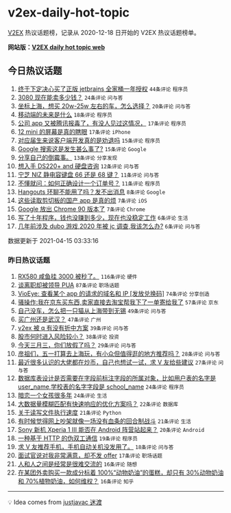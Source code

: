 # v2ex-daily-hot-topic

[V2EX](https://www.v2ex.com/) 热议话题榜，记录从 2020-12-18 日开始的 V2EX 热议话题榜单。

**网站版：[V2EX daily hot topic web](https://boojack.github.io/v2ex-daily-hot-topic-web/)**

## 今日热议话题

<!-- TODAY BEGIN -->

1. [终于下定决心买了正版 jetbrains 全家桶一年授权](https://www.v2ex.com/t/770756) `44条评论` `程序员`
1. [3080 现在能卖多少钱？](https://www.v2ex.com/t/770746) `24条评论` `问与答`
1. [坐标上海，想买 20w-25w 左右的车，怎么选择？](https://www.v2ex.com/t/770780) `20条评论` `问与答`
1. [移动端的未来是什么](https://www.v2ex.com/t/770773) `18条评论` `程序员`
1. [公司 app 又被腾讯报毒了，有没人见过这情况，](https://www.v2ex.com/t/770759) `17条评论` `程序员`
1. [12 mini 的屏幕是真的瞎眼](https://www.v2ex.com/t/770743) `17条评论` `iPhone`
1. [对应届生来说客户端开发真的是劝退吗](https://www.v2ex.com/t/770757) `15条评论` `程序员`
1. [Google 搜索这是发生甚么事了?](https://www.v2ex.com/t/770742) `15条评论` `Google`
1. [分享自己的倒霉事。](https://www.v2ex.com/t/770760) `13条评论` `分享发现`
1. [想入手 DS220+ and 硬盘咨询](https://www.v2ex.com/t/770748) `12条评论` `问与答`
1. [宁芝 NIZ 静电容键盘 66 还是 68 键？](https://www.v2ex.com/t/770753) `11条评论` `问与答`
1. [不懂就问：如何正确设计一个订单号？](https://www.v2ex.com/t/770751) `11条评论` `程序员`
1. [Hangouts 环聊不能用了吗？发不出消息](https://www.v2ex.com/t/770784) `8条评论` `Google`
1. [这些读取剪切板的国产 app 是真的烦](https://www.v2ex.com/t/770796) `7条评论` `iOS`
1. [Google 放出 Chrome 90 版本了](https://www.v2ex.com/t/770755) `7条评论` `Chrome`
1. [写了十年程序，钱也没赚到多少，现在也没稳定工作](https://www.v2ex.com/t/770791) `6条评论` `生活`
1. [几年前涉及 dubo 游戏,2020 年被 jc 调查,我该怎么办?](https://www.v2ex.com/t/770782) `6条评论` `问与答`

数据更新于 2021-04-15 03:33:16

<!-- TODAY END -->

### 昨日热议话题

<!-- YESTERDAY BEGIN -->

1. [RX580 咸鱼挂 3000 被秒了。](https://www.v2ex.com/t/770488) `116条评论` `硬件`
1. [谈离职却被领导 PUA](https://www.v2ex.com/t/770492) `87条评论` `职场话题`
1. [VioEye: 查看某个 app 的请求的域名和 IP [发放兑换码]](https://www.v2ex.com/t/770502) `74条评论` `分享创造`
1. [骚操作:我在京东买东西,卖家直接去淘宝帮我下了一单寄给我了](https://www.v2ex.com/t/770532) `57条评论` `京东`
1. [自己没车，怎么把一只猫从上海带到无锡](https://www.v2ex.com/t/770608) `49条评论` `问与答`
1. [买广州还是武汉？](https://www.v2ex.com/t/770523) `47条评论` `广州`
1. [v2ex 被 q 有没有折中方案](https://www.v2ex.com/t/770571) `39条评论` `问与答`
1. [股市何时进入风险较小？](https://www.v2ex.com/t/770497) `38条评论` `投资`
1. [今天三月三，你们放假了吗？](https://www.v2ex.com/t/770481) `29条评论` `问与答`
1. [彦祖们，五一打算去上海玩，有小众但值得逛的地方推荐吗？](https://www.v2ex.com/t/770646) `28条评论` `问与答`
1. [最近很多认识的大佬都在炒币，自己也想试一试，求 V 友给些建议](https://www.v2ex.com/t/770683) `27条评论` `问与答`
1. [数据库表设计是否需要在字段前标注字段的所属对象，比如用户表的名字是 user_name,学校表的名字字段是 school_name](https://www.v2ex.com/t/770704) `24条评论` `程序员`
1. [暗恋一个女孩很多年](https://www.v2ex.com/t/770478) `24条评论` `生活`
1. [大数据量模糊匹配有快速响应的优化方案吗？](https://www.v2ex.com/t/770500) `22条评论` `数据库`
1. [关于读写文件执行速度](https://www.v2ex.com/t/770690) `21条评论` `Python`
1. [有时候觉得网上吵架就像一场没有血条的回合制战斗](https://www.v2ex.com/t/770553) `21条评论` `生活`
1. [Sony 新机 Xperia 1 III 能否在 Android 阵营站起来？](https://www.v2ex.com/t/770697) `20条评论` `Android`
1. [一种基于 HTTP 的伪双工通信](https://www.v2ex.com/t/770572) `19条评论` `程序员`
1. [求 V 友推荐手机，手机自动关机没发用了。](https://www.v2ex.com/t/770551) `18条评论` `问与答`
1. [面试官说对我非常满意，却不发 offer](https://www.v2ex.com/t/770567) `17条评论` `职场话题`
1. [人和人之间是经常是很难交流的](https://www.v2ex.com/t/770722) `16条评论` `随想`
1. [在某团外卖购买一款成分标着 100%“动物奶油”的蛋糕，却只有 30%动物奶油和 70%植物奶油，如何维权？](https://www.v2ex.com/t/770692) `16条评论` `知乎`

<!-- YESTERDAY END -->

---

💡 Idea comes from [justjavac 迷渡](https://github.com/justjavac/)
